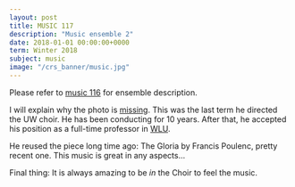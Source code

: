 ```yaml
---
layout: post
title: MUSIC 117
description: "Music ensemble 2"
date: 2018-01-01 00:00:00+0000
term: Winter 2018
subject: music
image: "/crs_banner/music.jpg"
---
```


Please refer to [music 116](/music116) for ensemble description.

I will explain why the photo is [missing](https://uwaterloo.ca/music/about/people/g4yun). This was the last term he directed the UW choir. He has been conducting for 10 years. After that, he accepted his position as a full-time professor in [WLU](https://www.wlu.ca/academics/faculties/faculty-of-music/faculty-profiles/gerard-yun/index.html).

He reused the piece long time ago: The Gloria by Francis Poulenc, pretty recent one. This music is great in any aspects...

Final thing: It is always amazing to be *in* the Choir to feel the music.
